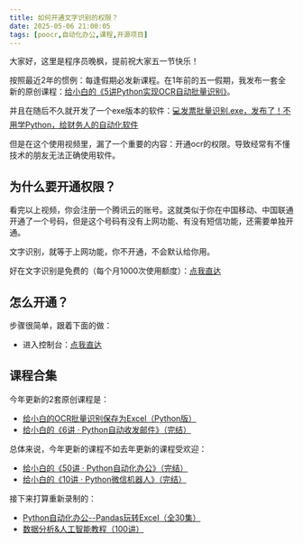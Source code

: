 ```yaml
---
title: 如何开通文字识别的权限？
date: 2025-05-06 21:00:05
tags: [poocr,自动化办公,课程,开源项目]
---
```


大家好，这里是程序员晚枫，提前祝大家五一节快乐！

按照最近2年的惯例：每逢假期必发新课程。在1年前的五一假期，我发布一套全新的原创课程：[给小白的《5讲Python实现OCR自动批量识别》](https://www.python-office.com/course-002/5-poocr/5-poocr.html)。


并且在随后不久就开发了一个exe版本的软件：[💻发票批量识别.exe，发布了！不用学Python，给财务人的自动化软件](https://www.bilibili.com/video/BV19bmBYWE1t/)

但是在这个使用视频里，漏了一个重要的内容：开通ocr的权限。导致经常有不懂技术的朋友无法正确使用软件。
## 为什么要开通权限？

看完以上视频，你会注册一个腾讯云的账号。这就类似于你在中国移动、中国联通开通了一个号码，但是这个号码有没有上网功能、有没有短信功能，还需要单独开通。

文字识别，就等于上网功能，你不开通，不会默认给你用。

好在文字识别是免费的（每个月1000次使用额度）：[点我直达](https://curl.qcloud.com/v0BcWo7t)



## 怎么开通？

步骤很简单，跟着下面的做：

- 进入控制台：[点我直达](https://curl.qcloud.com/TVOz6lT4)



## 课程合集

今年更新的2套原创课程是：

- [给小白的OCR批量识别保存为Excel（Python版）](https://mp.weixin.qq.com/s/xEX6tFUxPMZKdJIq5P7UOA)
- [给小白的《6讲 · Python自动收发邮件》（完结）](https://www.python-office.com/course-002/poemail/poemail.html)

总体来说，今年更新的课程不如去年更新的课程受欢迎：

- [给小白的《50讲 · Python自动化办公》（完结） ](https://www.python-office.com/course/50-python-office.html)
- [给小白的《10讲 · Python微信机器人》（完结）](https://www.python-office.com/course-002/10-PyOfficeRobot/10-PyOfficeRobot.html)


接下来打算重新录制的：

- [Python自动化办公--Pandas玩转Excel（全30集）](https://mp.weixin.qq.com/s/5VyrpWLUMXyQNGDI_Pe20g)
- [数据分析&人工智能教程（100讲）](https://mp.weixin.qq.com/s/BSiMijc2OzGNkGD28-h92A)




